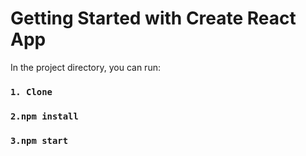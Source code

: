 # Getting Started with Create React App

In the project directory, you can run:
### `1. Clone`

### `2.npm install`

### `3.npm start`


